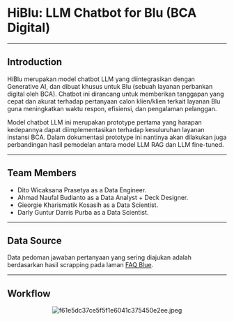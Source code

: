 # HiBlu: LLM Chatbot for Blu (BCA Digital)

---

## Introduction

HiBlu merupakan model chatbot LLM yang diintegrasikan dengan Generative AI, dan dibuat khusus untuk Blu (sebuah layanan perbankan digital oleh BCA). Chatbot ini dirancang untuk memberikan tanggapan yang cepat dan akurat terhadap pertanyaan calon klien/klien terkait layanan Blu guna meningkatkan waktu respon, efisiensi, dan pengalaman pelanggan.

Model chatbot LLM ini merupakan prototype pertama yang harapan kedepannya dapat diimplementasikan terhadap kesuluruhan layanan instansi BCA. Dalam dokumentasi prototype ini nantinya akan dilakukan juga perbandingan hasil pemodelan antara model LLM RAG dan LLM fine-tuned.

---

## Team Members

   - Dito Wicaksana Prasetya as a Data Engineer.
   - Ahmad Naufal Budianto as a Data Analyst + Deck Designer.
   - Gieorgie Kharismatik Kosasih as a Data Scientist.
   - Darly Guntur Darris Purba as a Data Scientist.

---

## Data Source

Data pedoman jawaban pertanyaan yang sering diajukan adalah berdasarkan hasil scrapping pada laman [FAQ Blue](https://blubybcadigital.id/info/faq).

---

## Workflow

<center><img src="https://imgtr.ee/images/2024/07/02/f61e5dc37ce5f5f1e6041c375450e2ee.jpeg" alt="f61e5dc37ce5f5f1e6041c375450e2ee.jpeg" border="0" /></center>